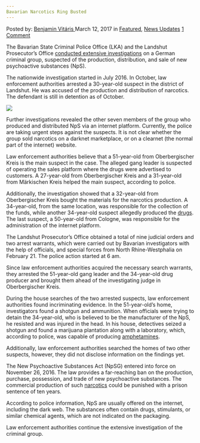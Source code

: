 ```yaml
---
Bavarian Narcotics Ring Busted
---
```

<article class="post-listing post-18584 post type-post status-publish format-standard has-post-thumbnail hentry 
category-news-updates tag-bavarian tag-busted tag-narcotics tag-ring">
<div class="post-inner">
<span>Posted by: <a href="https://www.deepdotweb.com/author/benjaminvi/" title="">Benjamin Vitáris </a></span>
<span>March 12, 2017</span>
<span>in <a href="https://www.deepdotweb.com/category/deepdot-news/" rel="category tag">Featured</a>, <a href="https://www.deepdotweb.com/category/news-updates/" rel="category tag">News Updates</a></span>
<span><a href="https://www.deepdotweb.com/2017/03/12/bavarian-narcotics-ring-busted/#comments">1 Comment</a></span>


<p>The Bavarian State Criminal Police Office (LKA) and the Landshut Prosecutor’s Office <a href="http://www.wochenblatt.de/nachrichten/landshut/regionales/Drogen-Produzent-aus-Landshut-geschnappt-;art67,425467">conducted extensive investigations</a> on a German criminal group, suspected of the production, distribution, and sale of new psychoactive substances (NpS).</p>
<p>The nationwide investigation started in July 2016. In October, law enforcement authorities arrested a 30-year-old suspect in the district of Landshut. He was accused of the production and distribution of narcotics. The defendant is still in detention as of October.</p>
<p><img class="wp-image-18589 aligncenter" src="https://www.deepdotweb.com/wp-content/uploads/2017/03/c-users-dzsuvax-desktop-twerk-deepdotweb-img-3-jp.jpeg" srcset="https://www.deepdotweb.com/wp-content/uploads/2017/03/c-users-dzsuvax-desktop-twerk-deepdotweb-img-3-jp.jpeg 592w, https://www.deepdotweb.com/wp-content/uploads/2017/03/c-users-dzsuvax-desktop-twerk-deepdotweb-img-3-jp-300x157.jpeg 300w" sizes="(max-width: 592px) 100vw, 592px" /></p>
<p>Further investigations revealed the other seven members of the group who produced and distributed NpS via an internet platform. Currently, the police are taking urgent steps against the suspects. It is not clear whether the group sold narcotics on a darknet marketplace, or on a clearnet (the normal part of the internet) website.</p>
<p>Law enforcement authorities believe that a 51-year-old from Oberbergischer Kreis is the main suspect in the case. The alleged gang leader is suspected of operating the sales platform where the drugs were advertised to customers. A 27-year-old from Oberbergischer Kreis and a 31-year-old from Märkischen Kreis helped the main suspect, according to police.</p>
<p>Additionally, the investigation showed that a 32-year-old from Oberbergischer Kreis bought the materials for the narcotics production. A 34-year-old, from the same location, was responsible for the collection of the funds, while another 34-year-old suspect allegedly produced the <a href="https://www.deepdotweb.com/tag/drugs/">drugs</a>. The last suspect, a 50-year-old from Cologne, was responsible for the administration of the internet platform.</p>
<p>The Landshut Prosecutor’s Office obtained a total of nine judicial orders and two arrest warrants, which were carried out by Bavarian investigators with the help of officials, and special forces from North Rhine-Westphalia on February 21. The police action started at 6 am.</p>
<p>Since law enforcement authorities acquired the necessary search warrants, they arrested the 51-year-old gang leader and the 34-year-old drug producer and brought them ahead of the investigating judge in Oberbergischer Kreis.</p>
<p>During the house searches of the two arrested suspects, law enforcement authorities found incriminating evidence. In the 51-year-old’s home, investigators found a shotgun and ammunition. When officials were trying to detain the 34-year-old, who is believed to be the manufacturer of the NpS, he resisted and was injured in the head. In his house, detectives seized a shotgun and found a marijuana plantation along with a laboratory, which, according to police, was capable of producing <a href="https://www.deepdotweb.com/tag/amphetamine/">amphetamines</a>.</p>
<p>Additionally, law enforcement authorities searched the homes of two other suspects, however, they did not disclose information on the findings yet.</p>
<p>The New Psychoactive Substances Act (NpSG) entered into force on November 26, 2016. The law provides a far-reaching ban on the production, purchase, possession, and trade of new psychoactive substances. The commercial production of such <a href="https://www.deepdotweb.com/tag/narcotics/">narcotics</a> could be punished with a prison sentence of ten years.</p>
<p>According to police information, NpS are usually offered on the internet, including the dark web. The substances often contain drugs, stimulants, or similar chemical agents, which are not indicated on the packaging.</p>
<p>Law enforcement authorities continue the extensive investigation of the criminal group.</p>
</div>
<span style="display:none"><a href="https://www.deepdotweb.com/tag/bavarian/" rel="tag">bavarian</a> <a href="https://www.deepdotweb.com/tag/busted/" rel="tag">busted</a> <a href="https://www.deepdotweb.com/tag/narcotics/" rel="tag">narcotics</a> <a href="https://www.deepdotweb.com/tag/ring/" rel="tag">ring</a></span> <span style="display:none" class="updated">2017-03-12</span>
<div style="display:none" class="vcard author" itemprop="author" itemscope itemtype="http://schema.org/Person"><strong class="fn" itemprop="name"><a href="https://www.deepdotweb.com/author/benjaminvi/" title="Posts by Benjamin Vitáris" rel="author">Benjamin Vitáris</a></strong></div>
</div>
</article>

